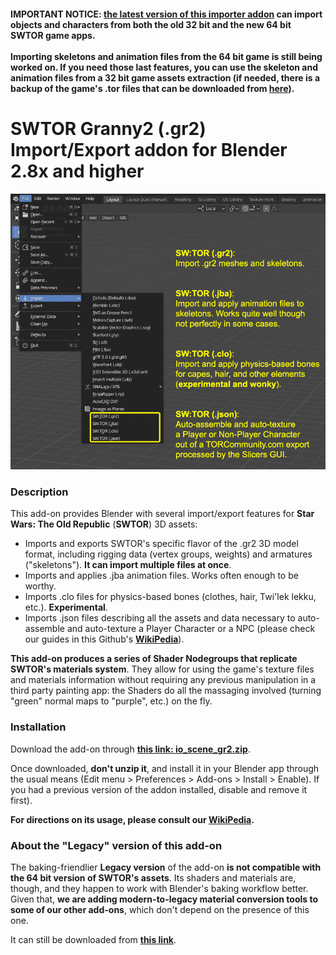 #### IMPORTANT NOTICE: [the latest version of this importer addon](https://github.com/SWTOR-Slicers/Granny2-Plug-In-Blender-2.8x/releases/latest) can import objects and characters from both the old 32 bit and the new 64 bit SWTOR game apps.<br><br>Importing skeletons and animation files from the 64 bit game is still being worked on. If you need those last features, you can use the skeleton and animation files from a 32 bit game assets extraction (if needed, there is a backup of the game's .tor files that can be downloaded from **[here](https://drive.google.com/drive/folders/1ZkBNz1cK_IXBxBd4OIYL1jRImnnfHXKW?usp=sharing)**).

# SWTOR Granny2 (.gr2) Import/Export addon for Blender 2.8x and higher

![](https://github.com/SWTOR-Slicers/WikiPedia/blob/main/images/readme_gr2_addon_010.png)
### Description

This add-on provides Blender with several import/export features for **Star Wars: The Old Republic** (**SWTOR**) 3D assets:

* Imports and exports SWTOR's specific flavor of the .gr2 3D model format, including rigging data (vertex groups, weights) and armatures ("skeletons"). **It can import multiple files at once**.
* Imports and applies .jba animation files. Works often enough to be worthy.
* Imports .clo files for physics-based bones (clothes, hair, Twi'lek lekku, etc.). **Experimental**.
* Imports .json files describing all the assets and data necessary to auto-assemble and auto-texture a Player Character or a NPC (please check our guides in this Github's [**WikiPedia**](https://github.com/SWTOR-Slicers/WikiPedia/wiki/locating-swtor-characters-assets-automatically)).

**This add-on produces a series of Shader Nodegroups that replicate SWTOR's materials system**. They allow for using the game's texture files and materials information without requiring any previous manipulation in a third party painting app: the Shaders do all the massaging involved (turning "green" normal maps to "purple", etc.) on the fly.

### Installation

Download the add-on through [**this link: io_scene_gr2.zip**](https://github.com/SWTOR-Slicers/Granny2-Plug-In-Blender-2.8x/raw/master/io_scene_gr2.zip).

Once downloaded, **don't unzip it**, and install it in your Blender app through the usual means (Edit menu > Preferences > Add-ons > Install > Enable). If you had a previous version of the addon installed, disable and remove it first).

**For directions on its usage, please consult our [**WikiPedia**](https://github.com/SWTOR-Slicers/WikiPedia/wiki).**

### About the "Legacy" version of this add-on

The baking-friendlier **Legacy version** of the add-on **is not compatible with the 64 bit version of SWTOR's assets**. Its shaders and materials are, though, and they happen to work with Blender's baking workflow better. Given that, **we are adding modern-to-legacy material conversion tools to some of our other add-ons**, which don't depend on the presence of this one.

It can still be downloaded from [**this link**](https://github.com/SWTOR-Slicers/Granny2-Plug-In-Blender-2.8x/releases/tag/v.3.0).
